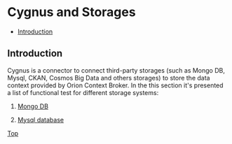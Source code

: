 # Cygnus and Storages #

* [Introduction](#introduction)

## Introduction ##

Cygnus is a connector to connect third-party storages (such as Mongo DB, Mysql, CKAN, Cosmos Big Data and others storages) to store the data context provided by Orion Context Broker.
In the this section it's presented a list of functional test for different storage systems:

1. [Mongo DB](cygnus.mongo)

2. [Mysql database](cygnus.mysql)

[Top](#cygnus-and-storages)